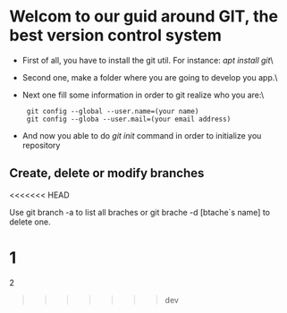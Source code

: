 # Welcom to our guid around GIT, the best version control system 
- First of all, you have to install the git util. For instance: *apt install git*\
- Second one, make a folder where you are going to develop you app.\
-  Next one fill some information in order to git realize who you are:\

        git config --global --user.name=(your name)
        git config --globa --user.mail=(your email address)
- And now you able to do *git init* command in order to initialize you repository


## Create, delete or  modify branches
<<<<<<< HEAD
 
 Use git branch -a to list all braches or git brache -d [btache`s name] to delete one.

1
=======

2
>>>>>>> dev
